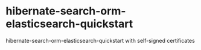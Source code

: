 # hibernate-search-orm-elasticsearch-quickstart
hibernate-search-orm-elasticsearch-quickstart with self-signed certificates
